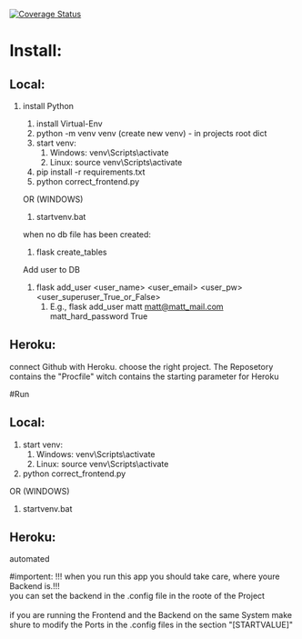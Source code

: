 [![Coverage Status](https://coveralls.io/repos/github/Gargamel19/FrontendCorrect/badge.svg?branch=main)](https://coveralls.io/github/Gargamel19/FrontendCorrect?branch=main)

# Install:
## Local:
1. install Python

   1. install Virtual-Env
   2. python -m venv venv (create new venv) - in projects root dict
   3. start venv:
       1. Windows: venv\Scripts\activate
       2. Linux: source venv\Scripts\activate
   4. pip install -r requirements.txt
   5. python correct_frontend.py
   
   OR (WINDOWS)
   1. startvenv.bat
   
   when no db file has been created: 
   1. flask create_tables
   
   Add user to DB
   1. flask add_user <user_name> <user_email> <user_pw> <user_superuser_True_or_False>
       1. E.g., flask add_user matt matt@matt_mail.com matt_hard_password True




## Heroku:
connect Github with Heroku. choose the right project. 
The Reposetory contains the "Procfile" witch contains the starting parameter for Heroku

#Run
## Local:
1. start venv:
    1. Windows: venv\Scripts\activate
    2. Linux: source venv\Scripts\activate
2. python correct_frontend.py

OR (WINDOWS)
1. startvenv.bat

## Heroku:
automated

#importent:
!!! when you run this app you should take care, where youre Backend is.!!! \
you can set the backend in the .config file in the roote of the Project \
\
if you are running the Frontend and the Backend on the same System make shure to modify the Ports in the .config files in the section "[STARTVALUE]"
 
